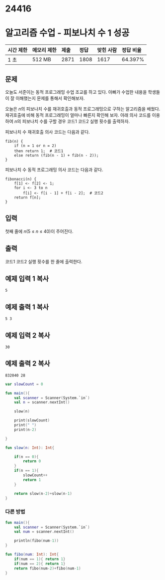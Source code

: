 # 24416

# 알고리즘 수업 - 피보나치 수 1 성공

| 시간 제한 | 메모리 제한 | 제출 | 정답 | 맞힌 사람 | 정답 비율 |
| :-------- | :---------- | :--- | :--- | :-------- | :-------- |
| 1 초      | 512 MB      | 2871 | 1808 | 1617      | 64.397%   |

## 문제

오늘도 서준이는 동적 프로그래밍 수업 조교를 하고 있다. 아빠가 수업한 내용을 학생들이 잘 이해했는지 문제를 통해서 확인해보자.

오늘은 *n*의 피보나치 수를 재귀호출과 동적 프로그래밍으로 구하는 알고리즘을 배웠다. 재귀호출에 비해 동적 프로그래밍이 얼마나 빠른지 확인해 보자. 아래 의사 코드를 이용하여 *n*의 피보나치 수를 구할 경우 코드1 코드2 실행 횟수를 출력하자.

피보나치 수 재귀호출 의사 코드는 다음과 같다.

```
fib(n) {
    if (n = 1 or n = 2)
    then return 1;  # 코드1
    else return (fib(n - 1) + fib(n - 2));
}
```

피보나치 수 동적 프로그래밍 의사 코드는 다음과 같다.

```
fibonacci(n) {
    f[1] <- f[2] <- 1;
    for i <- 3 to n
        f[i] <- f[i - 1] + f[i - 2];  # 코드2
    return f[n];
}
```

## 입력

첫째 줄에 *n*(5 ≤ *n* ≤ 40)이 주어진다.

## 출력

코드1 코드2 실행 횟수를 한 줄에 출력한다.

## 예제 입력 1 복사

```
5
```

## 예제 출력 1 복사

```
5 3
```

## 예제 입력 2 복사

```
30
```

## 예제 출력 2 복사

```
832040 28
```

```kotlin
var slowCount = 0

fun main(){
    val scanner = Scanner(System.`in`)
    val n = scanner.nextInt()

    slow(n)

    print(slowCount)
    print(" ")
    print(n-2)

}

fun slow(n: Int): Int{

    if(n == 0){
        return 0
    }
    if(n == 1){
        slowCount++
        return 1
    }

    return slow(n-2)+slow(n-1)
}
```



### 다른 방법

```kotlin
fun main(){
    val scanner = Scanner(System.`in`)
    val num = scanner.nextInt()

    println(fibo(num-1))
}

fun fibo(num: Int): Int{
    if(num == 1){ return 1}
    if(num == 2){ return 1}
    return fibo(num-2)+fibo(num-1)
}
```

